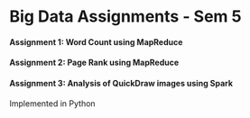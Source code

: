 # Big Data Assignments - Sem 5

#### Assignment 1: Word Count using MapReduce
#### Assignment 2: Page Rank using MapReduce
#### Assignment 3: Analysis of QuickDraw images using Spark

Implemented in Python
